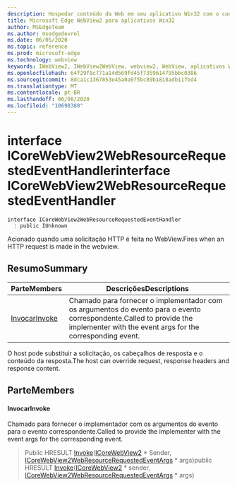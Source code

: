 ```yaml
---
description: Hospedar conteúdo da Web em seu aplicativo Win32 com o controle WebView2 do Microsoft Edge
title: Microsoft Edge WebView2 para aplicativos Win32
author: MSEdgeTeam
ms.author: msedgedevrel
ms.date: 06/05/2020
ms.topic: reference
ms.prod: microsoft-edge
ms.technology: webview
keywords: IWebView2, IWebView2WebView, webview2, WebView, aplicativos Win32, Win32, Edge, ICoreWebView2, ICoreWebView2Controller, controle do navegador, HTML Edge
ms.openlocfilehash: 64f29f8c771a14d569fd45f7359614795bbc0386
ms.sourcegitcommit: 8dca1c1367853e45a0a975bc89b1818adb117bd4
ms.translationtype: MT
ms.contentlocale: pt-BR
ms.lasthandoff: 06/08/2020
ms.locfileid: "10698380"
---
```

# <span data-ttu-id="ecc8b-104">interface ICoreWebView2WebResourceRequestedEventHandler</span><span class="sxs-lookup"><span data-stu-id="ecc8b-104">interface ICoreWebView2WebResourceRequestedEventHandler</span></span> 

```
interface ICoreWebView2WebResourceRequestedEventHandler
  : public IUnknown
```

<span data-ttu-id="ecc8b-105">Acionado quando uma solicitação HTTP é feita no WebView.</span><span class="sxs-lookup"><span data-stu-id="ecc8b-105">Fires when an HTTP request is made in the webview.</span></span>

## <span data-ttu-id="ecc8b-106">Resumo</span><span class="sxs-lookup"><span data-stu-id="ecc8b-106">Summary</span></span>

 <span data-ttu-id="ecc8b-107">Parte</span><span class="sxs-lookup"><span data-stu-id="ecc8b-107">Members</span></span>                        | <span data-ttu-id="ecc8b-108">Descrições</span><span class="sxs-lookup"><span data-stu-id="ecc8b-108">Descriptions</span></span>
--------------------------------|---------------------------------------------
[<span data-ttu-id="ecc8b-109">Invocar</span><span class="sxs-lookup"><span data-stu-id="ecc8b-109">Invoke</span></span>](#invoke) | <span data-ttu-id="ecc8b-110">Chamado para fornecer o implementador com os argumentos do evento para o evento correspondente.</span><span class="sxs-lookup"><span data-stu-id="ecc8b-110">Called to provide the implementer with the event args for the corresponding event.</span></span>

<span data-ttu-id="ecc8b-111">O host pode substituir a solicitação, os cabeçalhos de resposta e o conteúdo da resposta.</span><span class="sxs-lookup"><span data-stu-id="ecc8b-111">The host can override request, response headers and response content.</span></span>

## <span data-ttu-id="ecc8b-112">Parte</span><span class="sxs-lookup"><span data-stu-id="ecc8b-112">Members</span></span>

#### <span data-ttu-id="ecc8b-113">Invocar</span><span class="sxs-lookup"><span data-stu-id="ecc8b-113">Invoke</span></span> 

<span data-ttu-id="ecc8b-114">Chamado para fornecer o implementador com os argumentos do evento para o evento correspondente.</span><span class="sxs-lookup"><span data-stu-id="ecc8b-114">Called to provide the implementer with the event args for the corresponding event.</span></span>

> <span data-ttu-id="ecc8b-115">Public HRESULT [Invoke](#invoke)([ICoreWebView2](icorewebview2.md) \* Sender, [ICoreWebView2WebResourceRequestedEventArgs](icorewebview2webresourcerequestedeventargs.md) \* args)</span><span class="sxs-lookup"><span data-stu-id="ecc8b-115">public HRESULT [Invoke](#invoke)([ICoreWebView2](icorewebview2.md) \* sender, [ICoreWebView2WebResourceRequestedEventArgs](icorewebview2webresourcerequestedeventargs.md) \* args)</span></span>

